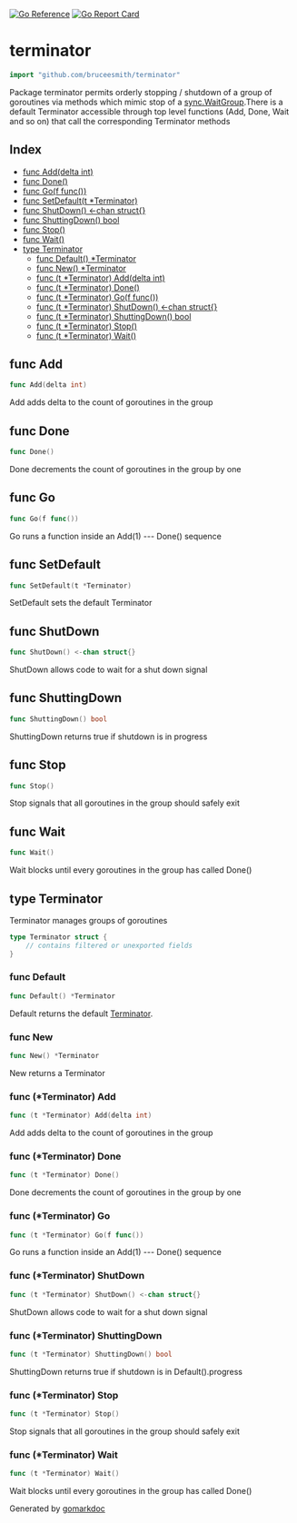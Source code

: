 [![Go Reference][goreference_badge]][goreference_link]
[![Go Report Card][goreportcard_badge]][goreportcard_link]
 
<!-- Code generated by gomarkdoc. DO NOT EDIT -->

# terminator

```go
import "github.com/bruceesmith/terminator"
```

Package terminator permits orderly stopping / shutdown of a group of goroutines via methods which mimic stop of a [sync.WaitGroup](<https://pkg.go.dev/sync/#WaitGroup>).There is a default Terminator accessible through top level functions \(Add, Done, Wait and so on\) that call the corresponding Terminator methods

## Index

- [func Add\(delta int\)](<#Add>)
- [func Done\(\)](<#Done>)
- [func Go\(f func\(\)\)](<#Go>)
- [func SetDefault\(t \*Terminator\)](<#SetDefault>)
- [func ShutDown\(\) \<\-chan struct\{\}](<#ShutDown>)
- [func ShuttingDown\(\) bool](<#ShuttingDown>)
- [func Stop\(\)](<#Stop>)
- [func Wait\(\)](<#Wait>)
- [type Terminator](<#Terminator>)
  - [func Default\(\) \*Terminator](<#Default>)
  - [func New\(\) \*Terminator](<#New>)
  - [func \(t \*Terminator\) Add\(delta int\)](<#Terminator.Add>)
  - [func \(t \*Terminator\) Done\(\)](<#Terminator.Done>)
  - [func \(t \*Terminator\) Go\(f func\(\)\)](<#Terminator.Go>)
  - [func \(t \*Terminator\) ShutDown\(\) \<\-chan struct\{\}](<#Terminator.ShutDown>)
  - [func \(t \*Terminator\) ShuttingDown\(\) bool](<#Terminator.ShuttingDown>)
  - [func \(t \*Terminator\) Stop\(\)](<#Terminator.Stop>)
  - [func \(t \*Terminator\) Wait\(\)](<#Terminator.Wait>)


<a name="Add"></a>
## func Add

```go
func Add(delta int)
```

Add adds delta to the count of goroutines in the group

<a name="Done"></a>
## func Done

```go
func Done()
```

Done decrements the count of goroutines in the group by one

<a name="Go"></a>
## func Go

```go
func Go(f func())
```

Go runs a function inside an Add\(1\) \-\-\- Done\(\) sequence

<a name="SetDefault"></a>
## func SetDefault

```go
func SetDefault(t *Terminator)
```

SetDefault sets the default Terminator

<a name="ShutDown"></a>
## func ShutDown

```go
func ShutDown() <-chan struct{}
```

ShutDown allows code to wait for a shut down signal

<a name="ShuttingDown"></a>
## func ShuttingDown

```go
func ShuttingDown() bool
```

ShuttingDown returns true if shutdown is in progress

<a name="Stop"></a>
## func Stop

```go
func Stop()
```

Stop signals that all goroutines in the group should safely exit

<a name="Wait"></a>
## func Wait

```go
func Wait()
```

Wait blocks until every goroutines in the group has called Done\(\)

<a name="Terminator"></a>
## type Terminator

Terminator manages groups of goroutines

```go
type Terminator struct {
    // contains filtered or unexported fields
}
```

<a name="Default"></a>
### func Default

```go
func Default() *Terminator
```

Default returns the default [Terminator](<#Terminator>).

<a name="New"></a>
### func New

```go
func New() *Terminator
```

New returns a Terminator

<a name="Terminator.Add"></a>
### func \(\*Terminator\) Add

```go
func (t *Terminator) Add(delta int)
```

Add adds delta to the count of goroutines in the group

<a name="Terminator.Done"></a>
### func \(\*Terminator\) Done

```go
func (t *Terminator) Done()
```

Done decrements the count of goroutines in the group by one

<a name="Terminator.Go"></a>
### func \(\*Terminator\) Go

```go
func (t *Terminator) Go(f func())
```

Go runs a function inside an Add\(1\) \-\-\- Done\(\) sequence

<a name="Terminator.ShutDown"></a>
### func \(\*Terminator\) ShutDown

```go
func (t *Terminator) ShutDown() <-chan struct{}
```

ShutDown allows code to wait for a shut down signal

<a name="Terminator.ShuttingDown"></a>
### func \(\*Terminator\) ShuttingDown

```go
func (t *Terminator) ShuttingDown() bool
```

ShuttingDown returns true if shutdown is in Default\(\).progress

<a name="Terminator.Stop"></a>
### func \(\*Terminator\) Stop

```go
func (t *Terminator) Stop()
```

Stop signals that all goroutines in the group should safely exit

<a name="Terminator.Wait"></a>
### func \(\*Terminator\) Wait

```go
func (t *Terminator) Wait()
```

Wait blocks until every goroutines in the group has called Done\(\)

Generated by [gomarkdoc](<https://github.com/princjef/gomarkdoc>)
 
[goreference_badge]: https://pkg.go.dev/badge/github.com/bruceesmith/terminator/v3.svg
[goreference_link]: https://pkg.go.dev/github.com/bruceesmith/terminator
[goreportcard_badge]: https://goreportcard.com/badge/github.com/bruceesmith/terminator
[goreportcard_link]: https://goreportcard.com/report/github.com/bruceesmith/terminator
